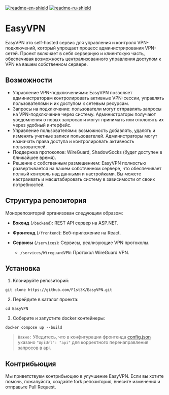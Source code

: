 [![readme-en-shield]][readme-en-url]
[![readme-ru-shield]][readme-ru-url]


# EasyVPN

EasyVPN это self-hosted сервис для управления и контроля VPN-подключений, который 
упрощает процесс администрирования VPN-сетей. Проект включает в себя серверную и 
клиентскую часть, обеспечивая возможность централизованного управления доступом к VPN 
на вашем собственном сервере.

## Возможности

* Управление VPN-подключениями: EasyVPN позволяет администраторам контролировать активные VPN-сессии,
  управлять пользователями и их доступом к сетевым ресурсам.
* Запросы на подключение: пользователи могут отправлять запросы на VPN-подключение через систему. Администраторы
получают уведомления о новых запросах и могут принимать или отклонять их через удобный интерфейс.
* Управление пользователями: возможность добавлять, удалять и изменять учетные записи пользователей. Администраторы могут
  назначать права доступа и контролировать активность пользователей.
* Поддержка протоколов: WireGuard, ShadowSocks (будет доступен в ближайшее время).
* Решение с собственным размещением: EasyVPN полностью развертывается на вашем собственном сервере, что 
обеспечивает полный контроль над данными и настройками. Вы можете настраивать и масштабировать 
систему в зависимости от своих потребностей.

## Структура репозитория
Монорепозиторий организован следующим образом:

- **Бэкенд** (`/backend`):
  REST API сервер на ASP.NET.

- **Фронтенд** (`/frontend`): Веб-приложение на React.

- **Сервисы** (`/services`):
  Сервисы, реализующие VPN протоколы.
  - `/services/WireguardVPN`: Протокол WireGuard VPN.

## Установка

1. Клонируйте репозиторий:
```
git clone https://github.com/F1st3K/EasyVPN.git
```

2. Перейдите в каталог проекта:
```
cd EasyVPN
```

3. Соберите и запустите docker контейнеры:
```
docker compose up --build
```
> `Важно:` Убедитесь, что в конфигурации фронтенда [config.json](./frontend/src/config.json) указано
> `"ApiUrl": "api"` для корректного перенаправления запросов в api.

## Контрибьюция

Мы приветствуем контрибьюцию в улучшение EasyVPN. Если вы хотите помочь, пожалуйста, создайте fork репозитория,
внесите изменения и отправьте Pull Request.

[readme-en-shield]: https://img.shields.io/badge/en-gray
[readme-en-url]: README.md
[readme-ru-shield]: https://img.shields.io/badge/ru-blue
[readme-ru-url]: README.ru_RU.md
